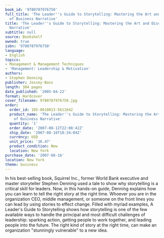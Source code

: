 ```yaml
---
book_id: '9780787976750'
full_title: 'The Leader''s Guide to Storytelling: Mastering the Art and Discipline
  of Business Narrative'
title: 'The Leader''s Guide to Storytelling: Mastering the Art and Discipline of Business
  Narrative'
subtitle: null
source: Bookshelf
owned: true
isbn: '9780787976750'
language:
- English
topics:
- Management & Management Techniques
- 'Management: Leadership & Motivation'
authors:
- Stephen Denning
publisher: Jossey-Bass
length: 384 pages
date_published: '2005-04-22'
format: Hardcover
cover_filename: 9780787976750.jpg
order:
  order_id: 105-0610013-5611642
  product_name: 'The Leader''s Guide to Storytelling: Mastering the Art and Discipline
    of Business Narrative'
  quantity: '1'
  order_date: '2007-08-12T22:08:42Z'
  ship_date: '2007-08-16T18:34:04Z'
  currency: USD
  unit_price: '16.47'
  product_condition: New
  location: New York
purchase_date: '2007-08-16'
location: New York
theme: business
---
```

In his best-selling book, Squirrel Inc., former World Bank executive and master storyteller Stephen Denning used a tale to show why storytelling is a critical skill for leaders. Now, in this hands-on guide, Denning explains how you can learn to tell the right story at the right time. Whoever you are in the organization CEO, middle management, or someone on the front lines you can lead by using stories to effect change. Filled with myriad examples, A Leader's Guide to Storytelling shows how storytelling is one of the few available ways to handle the principal and most difficult challenges of leadership: sparking action, getting people to work together, and leading people into the future. The right kind of story at the right time, can make an organization "stunningly vulnerable" to a new idea.

